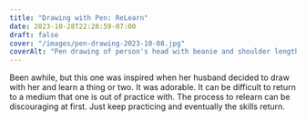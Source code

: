 ```yaml
---
title: "Drawing with Pen: ReLearn"
date: 2023-10-28T22:28:59-07:00
draft: false
cover: "/images/pen-drawing-2023-10-08.jpg"
coverAlt: "Pen drawing of person's head with beanie and shoulder length hair."
---
```


Been awhile, but this one was inspired when her husband decided to draw with her and learn a thing or two. It was adorable. It can be difficult to return to a medium that one is out of practice with. The process to relearn can be discouraging at first. Just keep practicing and eventually the skills return.